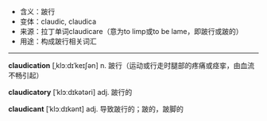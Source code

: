 - <span class="definition">含义：跛行</span>
- <span class="definition">变体：claudic, claudica</span>
- <span class="definition">来源：拉丁单词claudicare（意为to limp或to be lame，即跛行或跛的）</span>
- <span class="definition">用途：构成跛行相关词汇</span>


---


<span class="vocabulary">**claudication**</span> [ˌklɔːdɪˈkeɪʃən] n. 跛行（运动或行走时腿部的疼痛或痉挛，由血流不畅引起）

<span class="vocabulary">**claudicatory**</span> [ˈklɔːdɪkətəri] adj. 跛行的

<span class="vocabulary">**claudicant**</span> [ˈklɔːdɪkənt] adj. 导致跛行的；跛的，跛脚的

